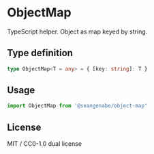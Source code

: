 # ObjectMap

TypeScript helper. Object as map keyed by string.

## Type definition

```typescript
type ObjectMap<T = any> = { [key: string]: T }
```

## Usage

```typescript
import ObjectMap from '@seangenabe/object-map'
```

## License 

MIT / CC0-1.0 dual license
